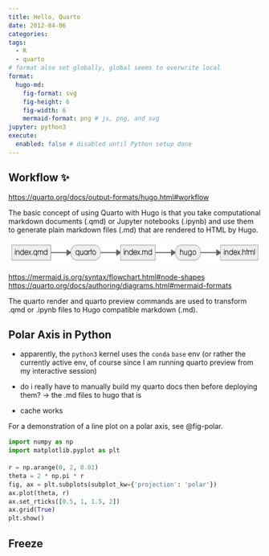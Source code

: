 ```yaml
---
title: Hello, Quarto
date: 2012-04-06
categories: 
tags:
  - R
  - quarto
# format also set globally, global seems to overwrite local
format: 
  hugo-md:
    fig-format: svg
    fig-height: 6
    fig-width: 6
    mermaid-format: png # js, png, and svg
jupyter: python3
execute: 
  enabled: false # disabled until Python setup done
---
```


## Workflow :sparkles:

<https://quarto.org/docs/output-formats/hugo.html#workflow>

The basic concept of using Quarto with Hugo is that you take computational markdown documents (.qmd) or Jupyter notebooks (.ipynb) and use them to generate plain markdown files (.md) that are rendered to HTML by Hugo.

<img src="index_files/figure-markdown_strict/mermaid-figure-1.png" style="width:6.59in;height:0.48in" />

<https://mermaid.js.org/syntax/flowchart.html#node-shapes> <https://quarto.org/docs/authoring/diagrams.html#mermaid-formats>

The quarto render and quarto preview commands are used to transform .qmd or .ipynb files to Hugo compatible markdown (.md).

## Polar Axis in Python

-   apparently, the `python3` kernel uses the `conda` `base` env (or rather the currently active env, of course since I am running quarto preview from my interactive session)

-   do i really have to manually build my quarto docs then before deploying them? -\> the .md files to hugo that is

-   cache works

For a demonstration of a line plot on a polar axis, see @fig-polar.

``` python
import numpy as np
import matplotlib.pyplot as plt

r = np.arange(0, 2, 0.01)
theta = 2 * np.pi * r
fig, ax = plt.subplots(subplot_kw={'projection': 'polar'})
ax.plot(theta, r)
ax.set_rticks([0.5, 1, 1.5, 2])
ax.grid(True)
plt.show()
```

## Freeze
